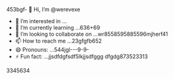 453bgf- 👋 Hi, I’m @werevexe
- 👀 I’m interested in ...
- 🌱 I’m currently learning ...636+69
- 💞️ I’m looking to collaborate on ...wr8558595885596mjherf41
- 📫 How to reach me ...23gfgfb652
- 😄 Pronouns: ...544jgl---9-9-
- ⚡ Fun fact: ...jjsdfdgfsdf5lkjjsdfggg
dfgdg873523313
<!---adsdf45
werevexe/werevexe is a ✨ special ✨ repository because its `README.md` (this file) appears on your GistHub pfdrdrfrofile.1234562tyh
You can click the Preview link to take a look at your changes.26633
--->3345634
